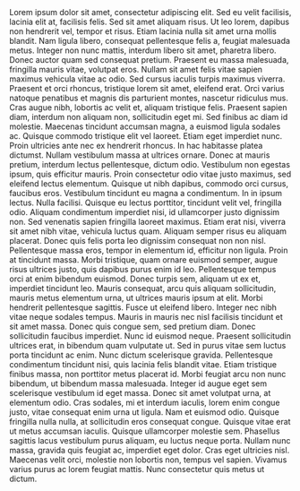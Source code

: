 <html>
<header>
	<link rel="shortcut icon" type="image/x-icon" href="favicon.ico">
</header>
<body>
Lorem ipsum dolor sit amet, consectetur adipiscing elit. Sed eu velit facilisis, lacinia elit at, facilisis felis. Sed sit amet aliquam risus. Ut leo lorem, dapibus non hendrerit vel, tempor et risus. Etiam lacinia nulla sit amet urna mollis blandit. Nam ligula libero, consequat pellentesque felis a, feugiat malesuada metus. Integer non nunc mattis, interdum libero sit amet, pharetra libero. Donec auctor quam sed consequat pretium. Praesent eu massa malesuada, fringilla mauris vitae, volutpat eros. Nullam sit amet felis vitae sapien maximus vehicula vitae ac odio. Sed cursus iaculis turpis maximus viverra. Praesent et orci rhoncus, tristique lorem sit amet, eleifend erat. Orci varius natoque penatibus et magnis dis parturient montes, nascetur ridiculus mus. Cras augue nibh, lobortis ac velit et, aliquam tristique felis. Praesent sapien diam, interdum non aliquam non, sollicitudin eget mi. Sed finibus ac diam id molestie. Maecenas tincidunt accumsan magna, a euismod ligula sodales ac.
Quisque commodo tristique elit vel laoreet. Etiam eget imperdiet nunc. Proin ultricies ante nec ex hendrerit rhoncus. In hac habitasse platea dictumst. Nullam vestibulum massa at ultrices ornare. Donec at mauris pretium, interdum lectus pellentesque, dictum odio. Vestibulum non egestas ipsum, quis efficitur mauris. Proin consectetur odio vitae justo maximus, sed eleifend lectus elementum. Quisque ut nibh dapibus, commodo orci cursus, faucibus eros.
Vestibulum tincidunt eu magna a condimentum. In in ipsum lectus. Nulla facilisi. Quisque eu lectus porttitor, tincidunt velit vel, fringilla odio. Aliquam condimentum imperdiet nisi, id ullamcorper justo dignissim non. Sed venenatis sapien fringilla laoreet maximus. Etiam erat nisi, viverra sit amet nibh vitae, vehicula luctus quam. Aliquam semper risus eu aliquam placerat. Donec quis felis porta leo dignissim consequat non non nisl. Pellentesque massa eros, tempor in elementum id, efficitur non ligula. Proin at tincidunt massa.
Morbi tristique, quam ornare euismod semper, augue risus ultrices justo, quis dapibus purus enim id leo. Pellentesque tempus orci at enim bibendum euismod. Donec turpis sem, aliquam ut ex et, imperdiet tincidunt leo. Mauris consequat, arcu quis aliquam sollicitudin, mauris metus elementum urna, ut ultrices mauris ipsum at elit. Morbi hendrerit pellentesque sagittis. Fusce ut eleifend libero. Integer nec nibh vitae neque sodales tempus. Mauris in mauris nec nisl facilisis tincidunt et sit amet massa. Donec quis congue sem, sed pretium diam. Donec sollicitudin faucibus imperdiet. Nunc id euismod neque. Praesent sollicitudin ultrices erat, in bibendum quam vulputate ut. Sed in purus vitae sem luctus porta tincidunt ac enim. Nunc dictum scelerisque gravida. Pellentesque condimentum tincidunt nisi, quis lacinia felis blandit vitae.
Etiam tristique finibus massa, non porttitor metus placerat id. Morbi feugiat arcu non nunc bibendum, ut bibendum massa malesuada. Integer id augue eget sem scelerisque vestibulum id eget massa. Donec sit amet volutpat urna, at elementum odio. Cras sodales, mi et interdum iaculis, lorem enim congue justo, vitae consequat enim urna ut ligula. Nam et euismod odio. Quisque fringilla nulla nulla, at sollicitudin eros consequat congue. Quisque vitae erat ut metus accumsan iaculis. Quisque ullamcorper molestie sem. Phasellus sagittis lacus vestibulum purus aliquam, eu luctus neque porta. Nullam nunc massa, gravida quis feugiat ac, imperdiet eget dolor. Cras eget ultricies nisl. Maecenas velit orci, molestie non lobortis non, tempus vel sapien. Vivamus varius purus ac lorem feugiat mattis. Nunc consectetur quis metus ut dictum.
</body>
</html>
